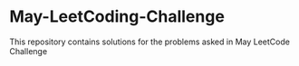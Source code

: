 # May-LeetCoding-Challenge
This repository contains solutions for the problems asked in May LeetCode Challenge
